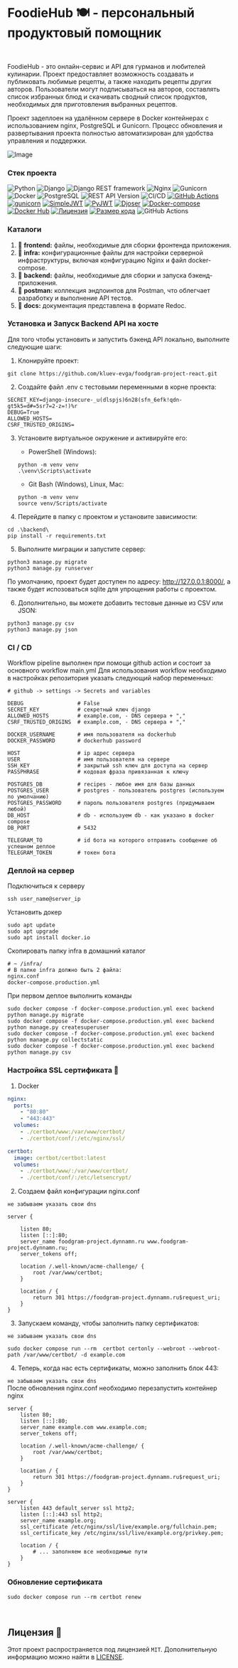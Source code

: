 # FoodieHub 🍽️ - персональный продуктовый помощник

<br/>

FoodieHub - это онлайн-сервис и API для гурманов и любителей кулинарии. Проект предоставляет возможность создавать и
публиковать любимые рецепты, а также находить рецепты других авторов. Пользователи могут подписываться на авторов,
составлять список избранных блюд и скачивать сводный список продуктов, необходимых для приготовления выбранных рецептов.

Проект задеплоен на удалённом сервере в Docker контейнерах с использованием nginx, PostgreSQL и Gunicorn. Процесс
обновления и развертывания проекта полностью автоматизирован для удобства управления и поддержки.

![Image](preview.jpg)

### Стек проекта

![Python](https://img.shields.io/badge/python-3.10.6-blue.svg?style=for-the-badge&logo=python&logoColor=ffdd54)
![Django](https://img.shields.io/badge/django-4.2.2-blue.svg?style=for-the-badge&logo=django&logoColor=11F7BB)
![Django REST framework](https://img.shields.io/badge/django_rest_framework-3.14.0-blue.svg?style=for-the-badge&logo=django&logoColor=ff7171)
![Nginx](https://img.shields.io/badge/nginx-1.19.3-blue.svg?style=for-the-badge&logo=nginx&logoColor=11FF44)
![Gunicorn](https://img.shields.io/badge/gunicorn-21.2.0-blue.svg?style=for-the-badge&logo=gunicorn&logoColor=11FF44)
![Docker](https://img.shields.io/badge/docker-24.0.5-blue.svg?style=for-the-badge&logo=docker&logoColor=33AAFF)
![PostgreSQL](https://img.shields.io/badge/postgreSQL-13.0-blue.svg?style=for-the-badge&logo=postgresql&logoColor=66EEFF)
![REST API Version](https://img.shields.io/badge/rest_api_version-1.0.0-blue?style=for-the-badge)
![CI/CD](https://img.shields.io/badge/CI_CD-github_acions-blue.svg?style=for-the-badge)
[![GitHub Actions](https://img.shields.io/badge/GitHub%20Actions-Workflow-blue?style=for-the-badge&logo=GitHub%20actions&logoColor=white)](https://github.com/features/actions)
[![gunicorn](https://img.shields.io/badge/gunicorn-20.1.0-blue?style=for-the-badge&logo=gunicorn&logoColor=white)](https://gunicorn.org/)
[![SimpleJWT](https://img.shields.io/badge/simplejwt-4.7.2-blue?style=for-the-badge&logo=django&logoColor=white&color=blue)](https://github.com/davesque/django-rest-framework-simplejwt)
[![PyJWT](https://img.shields.io/badge/PyJWT-2.1.0-blue?style=for-the-badge&logo=python&logoColor=white&color=blue)](https://github.com/jpadilla/pyjwt)
[![Djoser](https://img.shields.io/badge/djoser-2.1.0-blue?style=for-the-badge&logo=django&logoColor=white&color=blue)](https://github.com/sunscrapers/djoser)
[![Docker-compose](https://img.shields.io/badge/Docker%20compose-2.10.0-blue?style=for-the-badge&logo=Docker&logoColor=white)](https://www.docker.com/)
[![Docker Hub](https://img.shields.io/badge/Docker%20Hub-latest-blue?style=for-the-badge&logo=Docker&logoColor=white)](https://www.docker.com/products/docker-hub)
[![Лицензия](https://img.shields.io/github/license/kluevevga/FoodieHub?color=blue&style=for-the-badge&labelColor=333333&logo=github)](https://github.com/kluevevga/FoodieHub/blob/master/LICENSE)
[![Размер кода](https://img.shields.io/github/languages/code-size/kluevevga/FoodieHub?style=for-the-badge&labelColor=333333&logo=github)](https://github.com/kluevevga/FoodieHub)
![GitHub Actions](https://img.shields.io/github/actions/workflow/status/kluevevga/FoodieHub/main.yml?style=for-the-badge)

### Каталоги

1. 📁 **frontend:** файлы, необходимые для сборки фронтенда приложения.
2. 📁 **infra:** конфигурационные файлы для настройки серверной инфраструктуры, включая конфигурацию Nginx и файл
   docker-compose.
3. 📁 **backend:** файлы, необходимые для сборки и запуска бэкенд-приложения.
4. 📁 **postman:** коллекция эндпоинтов для Postman, что облегчает разработку и выполнение API тестов.
5. 📁 **docs:** документация представлена в формате Redoc.

### Установка и Запуск Backend API на хосте

Для того чтобы установить и запустить бэкенд API локально, выполните следующие шаги:

1. Клонируйте проект:

```shell
git clone https://github.com/kluev-evga/foodgram-project-react.git
```

2. Создайте файл .env с тестовыми переменными в корне проекта:

```dotenv
SECRET_KEY=django-insecure-_u(dlspjs)6n28(sfn_6efk!qdn-gt5k5=d#=5sr7=2-z=!)%r
DEBUG=True
ALLOWED_HOSTS=
CSRF_TRUSTED_ORIGINS=
```

3. Установите виртуальное окружение и активируйте его:
    * PowerShell (Windows):

   ```shell
   python -m venv venv
   .\venv\Scripts\activate
   ```

    * Git Bash (Windows), Linux, Mac:
   ```shell
   python -m venv venv
   source venv/Scripts/activate
   ```
4. Перейдите в папку с проектом и установите зависимости:

```shell
cd .\backend\
pip install -r requirements.txt
```

5. Выполните миграции и запустите сервер:

```shell
python3 manage.py migrate
python3 manage.py runserver
```

По умолчанию, проект будет доступен по адресу: http://127.0.0.1:8000/, а также будет испозоваться sqlite для упрощения
работы с проектом.

6. Дополнительно, вы можете добавить тестовые данные из CSV или JSON:

```shell
python3 manage.py csv
python3 manage.py json
```

### CI / CD

Workflow pipeline выполнен при помощи github action и состоит за основного workflow main.yml
Для использования workflow необходимо в настройках репозитория указать следующий набор переменных:

```dotenv
# github -> settings -> Secrets and variables

DEBUG                 # False
SECRET_KEY            # секретный ключ django
ALLOWED_HOSTS         # example.com, - DNS сервера + ","
CSRF_TRUSTED_ORIGINS  # example.com, - DNS сервера + ","

DOCKER_USERNAME       # имя пользователя на dockerhub
DOCKER_PASSWORD       # dockerhub password

HOST                  # ip адрес сервера
USER                  # имя пользователя на сервере
SSH_KEY               # закрытый ssh ключ для доступа на сервер                        
PASSPHRASE            # кодовая фраза привязанная к ключу

POSTGRES_DB           # recipes - любое имя для базы данных
POSTGRES_USER         # postgres - пользователь postgres (используем по умолчанию)
POSTGRES_PASSWORD     # пароль пользователя postgres (придумываем любой)
DB_HOST               # db - используем db - как указано в docker compose
DB_PORT               # 5432

TELEGRAM_TO           # id бота на которого отправить сообщение об успешном деплое
TELEGRAM_TOKEN        # токен бота
```

### Деплой на сервер

Подключиться к серверу

```shell
ssh user_name@server_ip
```

Установить докер

```shell
sudo apt update
sudo apt upgrade
sudo apt install docker.io
```

Скопировать папку infra в домашний каталог

```shell
# ~ /infra/
# В папке infra должно быть 2 файла:  
nginx.conf
docker-compose.production.yml
```

При первом деплое выполнить команды

```shell
sudo docker compose -f docker-compose.production.yml exec backend python manage.py migrate
sudo docker compose -f docker-compose.production.yml exec backend python manage.py createsuperuser
sudo docker compose -f docker-compose.production.yml exec backend python manage.py collectstatic
sudo docker compose -f docker-compose.production.yml exec backend python manage.py csv
```

### Настройка SSL сертификата 🚧

1. Docker

```yaml
nginx:
  ports:
    - "80:80"
    - "443:443"
  volumes:
    - ./certbot/www:/var/www/certbot/
    - ./certbot/conf/:/etc/nginx/ssl/

certbot:
  image: certbot/certbot:latest
  volumes:
    - ./certbot/www/:/var/www/certbot/
    - ./certbot/conf/:/etc/letsencrypt/
```

2. Создаем файл конфигурации nginx.conf

`не забываем указать свои dns`

```nginx configuration
server {

    listen 80;
    listen [::]:80;
    server_name foodgram-project.dynnamn.ru www.foodgram-project.dynnamn.ru;
    server_tokens off;

    location /.well-known/acme-challenge/ {
        root /var/www/certbot;
    }

    location / {
        return 301 https://foodgram-project.dynnamn.ru$request_uri;
    }
}
```

3. Запускаем команду, чтобы заполнить папку сертификатов:

`не забываем указать свои dns`

```shell
sudo docker compose run --rm  certbot certonly --webroot --webroot-path /var/www/certbot/ -d example.com
```

4. Теперь, когда нас есть сертификаты, можно заполнить блок 443:

`не забываем указать свои dns`  
После обновления nginx.conf необходимо перезапустить контейнер nginx

```nginx configuration
server {
    listen 80;
    listen [::]:80;
    server_name example.com www.example.com;
    server_tokens off;

    location /.well-known/acme-challenge/ {
        root /var/www/certbot;
    }

    location / {
        return 301 https://foodgram-project.dynnamn.ru$request_uri;
    }
}

server {
    listen 443 default_server ssl http2;
    listen [::]:443 ssl http2;
    server_name example.org;
    ssl_certificate /etc/nginx/ssl/live/example.org/fullchain.pem;
    ssl_certificate_key /etc/nginx/ssl/live/example.org/privkey.pem;

    location / {
    	# ... заполняем все необходимые пути
    }
}
```

### Обновление сертификата

```shell
sudo docker compose run --rm certbot renew
```

<br/>

## Лицензия 📜

Этот проект распространяется под лицензией `MIT`. Дополнительную информацию можно найти
в [LICENSE](https://github.com/kluevevga/FoodieHub/blob/master/LICENSE).